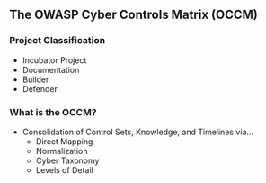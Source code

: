 ## The OWASP Cyber Controls Matrix (OCCM)

### Project Classification

* <i class="fas fa-egg" style="color:#233e81;"></i> Incubator Project
* <i class="fas fa-book" style="color:#233e81;"></i> Documentation
* <i class="fas fa-toolbox" style="color:#233e81;"></i> Builder
* <i class="fas fa-shield-alt" style="color:#233e81;"></i> Defender

### What is the OCCM?

* Consolidation of Control Sets, Knowledge, and Timelines via...
  - Direct Mapping
  - Normalization
  - Cyber Taxonomy
  - Levels of Detail
